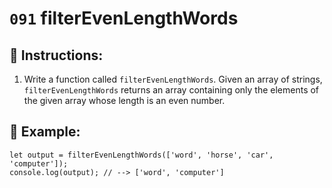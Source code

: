 # `091` filterEvenLengthWords

## 📝 Instructions:

1. Write a function called `filterEvenLengthWords`. Given an array of strings, `filterEvenLengthWords` returns an array containing only the elements of the given array whose length is an even number.

## 📎 Example:

```Js
let output = filterEvenLengthWords(['word', 'horse', 'car', 'computer']);
console.log(output); // --> ['word', 'computer']
```
